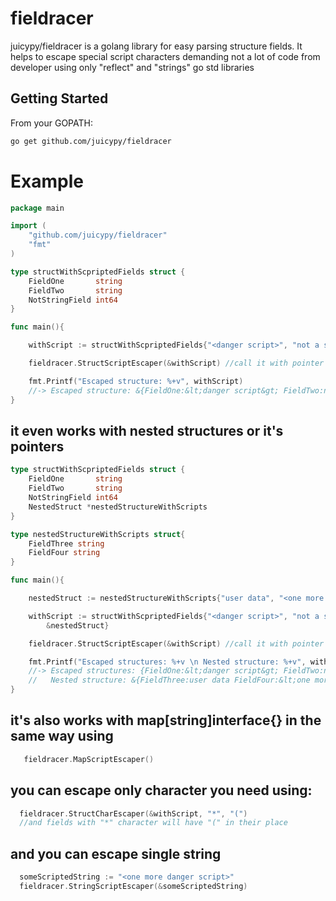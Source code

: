# fieldracer

juicypy/fieldracer is a golang library for easy parsing structure fields.
It helps to escape special script characters demanding not a lot of code from developer 
using only "reflect" and "strings" go std libraries

## Getting Started

From your GOPATH:

```bash
go get github.com/juicypy/fieldracer
```
# Example

```go
package main

import (
	"github.com/juicypy/fieldracer"
	"fmt"
)

type structWithScpriptedFields struct {
	FieldOne       string
	FieldTwo       string
	NotStringField int64
}

func main(){

	withScript := structWithScpriptedFields{"<danger script>", "not a script", 42}

	fieldracer.StructScriptEscaper(&withScript) //call it with pointer of your structure

	fmt.Printf("Escaped structure: %+v", withScript)
	//-> Escaped structure: &{FieldOne:&lt;danger script&gt; FieldTwo:not a script NotStringField:42}
}
```
## it even works with nested structures or it's pointers

```go
type structWithScpriptedFields struct {
	FieldOne       string
	FieldTwo       string
	NotStringField int64
	NestedStruct *nestedStructureWithScripts
}

type nestedStructureWithScripts struct{
	FieldThree string
	FieldFour string
}

func main(){

	nestedStruct := nestedStructureWithScripts{"user data", "<one more danger script>"}

	withScript := structWithScpriptedFields{"<danger script>", "not a script", 42,
		&nestedStruct}

	fieldracer.StructScriptEscaper(&withScript) //call it with pointer of your structure

	fmt.Printf("Escaped structures: %+v \n Nested structure: %+v", withScript, withScript.NestedStruct)
	//-> Escaped structures: {FieldOne:&lt;danger script&gt; FieldTwo:not a script NotStringField:42 NestedStruct:0xc42000a060}
	//   Nested structure: &{FieldThree:user data FieldFour:&lt;one more danger script&gt;}
}
```

## it's also works with map[string]interface{} in the same way using
```go
   fieldracer.MapScriptEscaper()
```
## you can escape only character you need using: 
```go
  fieldracer.StructCharEscaper(&withScript, "*", "(")
  //and fields with "*" character will have "(" in their place
```
## and you can escape single string
```go
  someScriptedString := "<one more danger script>"
  fieldracer.StringScriptEscaper(&someScriptedString)
```


